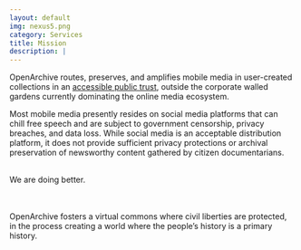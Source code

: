 ```yaml
---
layout: default
img: nexus5.png
category: Services
title: Mission
description: |
---
```

OpenArchive routes, preserves, and amplifies mobile media in user-created collections in an <a href="https://archive.org/">accessible public trust</a>, outside the corporate walled gardens currently dominating the online media ecosystem. 
<br>

Most mobile media presently resides on social media platforms that can chill free speech and are subject to government censorship, privacy breaches, and data loss. While social media is an acceptable distribution platform, it does not provide sufficient privacy protections or archival preservation of newsworthy content gathered by citizen documentarians.
<br>
<br>

<p>We are doing better.
</p>
<br>
<br>
OpenArchive fosters a virtual commons where civil liberties are protected, in the process creating a world where the people’s history is a primary history.


